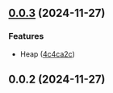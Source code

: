 ## [0.0.3](https://github.com/andrehrferreira/cmmv-inspector/compare/v0.0.2...v0.0.3) (2024-11-27)


### Features

* Heap ([4c4ca2c](https://github.com/andrehrferreira/cmmv-inspector/commit/4c4ca2c8ae7f4ab3502308d157e79fb34323c4c4))



## 0.0.2 (2024-11-27)



